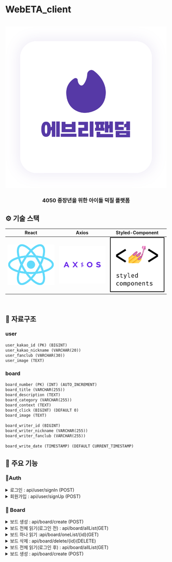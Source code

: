 # WebETA_client

<p align="center">
  <br>
  <img src="./readme/Everyfandom.svg">
  <br>
</p>

<h3 align = "center"> 4050 중장년을 위한 아이돌 덕질 플랫폼 </h3>




## ⚙️ 기술 스택

|  React    |  Axios  |  Styled-Component  | 
| :--------: | :-------: | :-------: |
|   <img src='/readme/react.png' width='300'/>   |   <img src='/readme/axios.png' width='300'/>  |   <img src='/readme/styled_component.png' width='300'/>   |

<br>

## 💽 자료구조

### user
    user_kakao_id (PK) (BIGINT)
    user_kakao_nickname (VARCHAR(20))
    user_fanclub (VARCHAR(30))
    user_image (TEXT)

### board
    board_number (PK) (INT) (AUTO_INCREMENT)
    board_title (VARCHAR(255))
    board_description (TEXT)
    board_category (VARCHAR(255))
    board_context (TEXT)
    board_click (BIGINT) (DEFAULT 0)
    board_image (TEXT)
    
    board_writer_id (BIGINT)
    board_writer_nickname (VARCHAR(255))
    board_writer_fanclub (VARCHAR(255))
    
    board_write_date (TIMESTAMP) (DEFAULT CURRENT_TIMESTAMP)

## 📌 주요 기능

###  🔗Auth
 <details markdown = "1">
  <summary>로그인 : api/user/signIn  (POST)</summary>
    <ul>
      <li>Request body</li>
      
```json
{
	"userKakaoId" : "사용자의 카카오 아이디"
	"kakaoAccessToken":"카카오가 발급하는 Token값"
}
```

  <li>Response body </li>  

```json
      {
    "result": true,
    "message": "Sign In Success",
    "data": {
        "token": "JWT 토큰",
        "exprTime": 3600000,
        "user": {
            "userKakaoId": "사용자의 카카오 아이디",
            "userKakaoNickname": "사용자1",
            "userAge": 25,
            "userFanclub": "팬클럽A",
            "userImage": null
        }
    }
}      
```

  </ul>
 </details>
  
 <details markdown = "1">
  <summary>회원가입 : api/user/signUp  (POST)</summary>
    <ul>
      <li>Request body</li>
      
```json
{
    "userKakaoId" : "201806142",
    "userKakaoNickname" : "김현승",
    "userFanclub":"세븐틴",
    "userImage" : "이미지"
}
```

  <li>Response body </li>  

```json
{
    "result": true,
    "message": "Sign Up Success!",
    "data": null
}    
```

  </ul>
 </details>

### 🔗 Board

 <details markdown = "1">
  <summary>보드 생성 : api/board/create (POST)</summary>
    <ul>
      <li>Header</li>
      
```json
{
	"Header" : {
		"Authoriztion" : "Bearer " + localstorge.getItem(token),
		"Content-Type" : "application/json" 
			}
}
```

  <li>Request Body </li>  

```json
{
    "boardTitle": "실험 제목",
    "boardDescription": "새롭게2 설명",
    "boardCategory": "새로운2 카테고리",
    "boardImage": "새롭게 이미지 URL",
    "boardWriterId": "1234",
    "boardWriterFanclub" : "세븐틴",
    "boardWriterNickname": "게시물 작성자 닉네임"
}
```

  <li>Response body</li>  

```json
{
    "result": true,
    "message": "Board Create Success",
    "data": null
}
```

  </ul>
 </details>


 <details markdown = "1">
  <summary >보드 전체 읽기(로그인 전) : api/board/allList(GET)</summary>
    <ul>

  <li>Response Body </li>  

```json
{
    "result": true,
    "message": "성공",
    "data": [
        {
            "boardNumber": 6,
            "boardTitle": "이미지제목",
            "boardDescription": "업데이트 설명",
            "boardCategory": "업데이트 카테고리",
            "boardContext": "url",
            "boardClick": 4,
            "boardImage": "z",
            "boardWriterId": "1234",
            "boardWriterNickname": "게시물 작성자 닉네임",
            "boardWriterFanclub": "세븐틴",
            "boardWriteDate": "2023-08-12T06:50:54.000+00:00"
        },
        {
            "boardNumber": 4,
            "boardTitle": "새로운2 제목",
            "boardDescription": "새롭게2 설명",
            "boardCategory": "새로운2 url",
            "boardContext": "새로운2 내용",
            "boardClick": 0,
            "boardImage": "z",
            "boardWriterId": "1234",
            "boardWriterNickname": "게시물 작성자 닉네임",
            "boardWriterFanclub": "세븐틴",
            "boardWriteDate": "2023-08-12T04:58:16.000+00:00"
        },
        {
            "boardNumber": 5,
            "boardTitle": "실험 제목",
            "boardDescription": "새롭게2 설명",
            "boardCategory": "새로운2 url",
            "boardContext": "새로운2 내용",
            "boardClick": 0,
            "boardImage": "새롭게 이미지 URL",
            "boardWriterId": "1234",
            "boardWriterNickname": "게시물 작성자 닉네임",
            "boardWriterFanclub": "세븐틴",
            "boardWriteDate": "2023-08-12T04:55:48.000+00:00"
        }
    ]
}
```

  </ul>
 </details>

 <details markdown = "1">
  <summary>보드 하나 읽기 :api/board/oneList/{id}(GET)</summary>
    <ul>
      <li>Header</li>
      
```json
{
	"Header" : {
		"Authoriztion" : "Bearer " + localstorge.getItem(token),
		"Content-Type" : "application/json" 
			}
}
```

  <li>PathVariable </li>  

```json
{
	"id" : "boardNumber"
}
```

  <li>Response body</li>  

```json
{
    "result": true,
    "message": "Read One List",
    "data": {
        "boardNumber": 3,
        "boardTitle": "새로운 제목",
        "boardDescription": "새롭게 설명",
        "boardCategory": "새로운 url",
        "boardContext": "새로운 내용",
        "boardClick": 6,
        "boardImage": "새롭게 이미지 URL",
        "boardWriterId": "1234",
        "boardWriterNickname": "게시물 작성자 닉네임",
        "boardWriterFanclub": "세븐틴",
        "boardWriteDate": "2023-08-12T04:40:00.000+00:00"
    }
}
```

  </ul>
 </details>
 
 <details markdown = "1">
  <summary>보드 삭제 : api/board/delete/{id}(DELETE)</summary>
    <ul>
      <li>Header</li>
      
```json
{
	"Header" : {
		"Authoriztion" : "Bearer " + localstorge.getItem(token),
		"Content-Type" : "application/json" 
			}
}
```

  <li>PathVariable </li>  

```json
{
	"id" : "dataNoticeId"
}
```

  <li>Response body</li>  

```json
{
    "result": true,
    "message": "Board Delete Success!",
    "data": null
}
```

  </ul>
 </details>


 <details markdown = "1">
  <summary>보드 전체 읽기(로그인 후) : api/board/allList(GET)</summary>
    <ul>
      <li>Header</li>
      
```json
{
	"Header" : {
		"Authoriztion" : "Bearer " + localstorge.getItem(token),
		"Content-Type" : "application/json" 
			}
}
```
  <li>Request Body </li>  

```json
{
	"userFanclub":"세븐틴"    
}
```

  <li>Response body</li>  

```json
{
    "result": true,
    "message": "조회수로 배열",
    "data": [
        {
            "boardNumber": 3,
            "boardTitle": "새로운 제목",
            "boardDescription": "새롭게 설명",
            "boardCategory": "새로운 카테고리",
            "boardContext": "새로운 url",
            "boardClick": 6,
            "boardImage": "새롭게 이미지 URL",
            "boardWriterId": "1234",
            "boardWriterNickname": "게시물 작성자 닉네임",
            "boardWriterFanclub": "세븐틴",
            "boardWriteDate": "2023-08-12T04:40:00.000+00:00"
        },
        {
            "boardNumber": 6,
            "boardTitle": "이미지제목",
            "boardDescription": "업데이트 설명",
            "boardCategory": "업데이트 카테고리",
            "boardContext": "url",
            "boardClick": 4,
            "boardImage": "z",
            "boardWriterId": "1234",
            "boardWriterNickname": "게시물 작성자 닉네임",
            "boardWriterFanclub": "세븐틴",
            "boardWriteDate": "2023-08-12T06:50:54.000+00:00"
        },
        {
            "boardNumber": 7,
            "boardTitle": "실험 제목",
            "boardDescription": "새롭게2 설명",
            "boardCategory": "새로운2 카테고리",
            "boardContext": "새로운2 내용",
            "boardClick": 1,
            "boardImage": "새롭게 이미지 URL",
            "boardWriterId": "1234",
            "boardWriterNickname": "게시물 작성자 닉네임",
            "boardWriterFanclub": "세븐틴",
            "boardWriteDate": "2023-08-12T06:03:49.000+00:00"
        },
        {
            "boardNumber": 4,
            "boardTitle": "새로운2 제목",
            "boardDescription": "새롭게2 설명",
            "boardCategory": "새로운2 카테고리",
            "boardContext": "새로운2 내용",
            "boardClick": 0,
            "boardImage": "z",
            "boardWriterId": "1234",
            "boardWriterNickname": "게시물 작성자 닉네임",
            "boardWriterFanclub": "세븐틴",
            "boardWriteDate": "2023-08-12T04:58:16.000+00:00"
        },
        {
            "boardNumber": 5,
            "boardTitle": "실험 제목",
            "boardDescription": "새롭게2 설명",
            "boardCategory": "새로운2 카테고리",
            "boardContext": "새로운2 내용",
            "boardClick": 0,
            "boardImage": "새롭게 이미지 URL",
            "boardWriterId": "1234",
            "boardWriterNickname": "게시물 작성자 닉네임",
            "boardWriterFanclub": "세틴",
            "boardWriteDate": "2023-08-12T04:55:48.000+00:00"
        }
    ]
}
```

  </ul>
 </details>


 <details markdown = "1">
  <summary>보드 생성 : api/board/create (POST)</summary>
    <ul>
      <li>Header</li>
      
```json
{
	"Header" : {
		"Authoriztion" : "Bearer " + localstorge.getItem(token),
		"Content-Type" : "application/json" 
			}
}
```

  <li>Request Body </li>  

```json
{
    "boardTitle": "실험 제목",
    "boardDescription": "새롭게2 설명",
    "boardCategory": "새로운2 카테고리",
    "boardImage": "새롭게 이미지 URL",
    "boardWriterId": "1234",
    "boardWriterFanclub" : "세븐틴",
    "boardWriterNickname": "게시물 작성자 닉네임"
}
```

  <li>Response body</li>  

```json
{
    "result": true,
    "message": "Board Create Success",
    "data": null
}
```

  </ul>
 </details>



<br>

 

<!-- Stack Icon Refernces -->

[ra]: /readme/react.png
[ax]: /readme/axios.png
[sc]: /readme/styled_component.png
